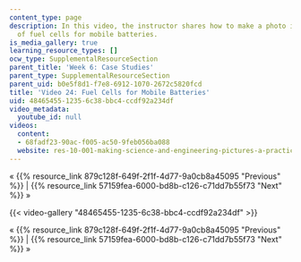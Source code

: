 ```yaml
---
content_type: page
description: In this video, the instructor shares how to make a photo illustration
  of fuel cells for mobile batteries.
is_media_gallery: true
learning_resource_types: []
ocw_type: SupplementalResourceSection
parent_title: 'Week 6: Case Studies'
parent_type: SupplementalResourceSection
parent_uid: b0e5f8d1-f7e8-6912-1070-2672c5820fcd
title: 'Video 24: Fuel Cells for Mobile Batteries'
uid: 48465455-1235-6c38-bbc4-ccdf92a234df
video_metadata:
  youtube_id: null
videos:
  content:
  - 68fadf23-90ac-f005-ac50-9feb056ba088
  website: res-10-001-making-science-and-engineering-pictures-a-practical-guide-to-presenting-your-work-spring-2016
---
```


« {{% resource_link 879c128f-649f-2f1f-4d77-9a0cb8a45095 "Previous" %}} | {{% resource_link 57159fea-6000-bd8b-c126-c71dd7b55f73 "Next" %}} »

{{< video-gallery "48465455-1235-6c38-bbc4-ccdf92a234df" >}}


« {{% resource_link 879c128f-649f-2f1f-4d77-9a0cb8a45095 "Previous" %}} | {{% resource_link 57159fea-6000-bd8b-c126-c71dd7b55f73 "Next" %}} »